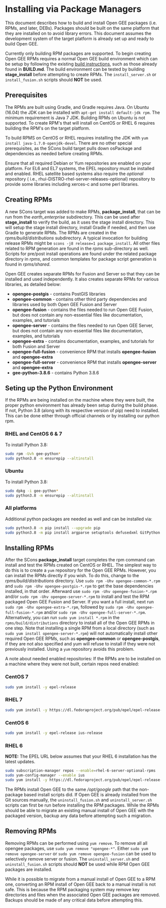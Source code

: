 # Installing via Package Managers

This document describes how to build and install Open GEE packages (i.e. RPMs,
and later, DEBs).  Packages should be built on the same platform that they are
installed on to avoid library errors.  This document assumes the development
system of the target platform is already set up and ready to build Open GEE.

Currently only building RPM packages are supported.  To begin creating Open GEE
RPMs requires a normal Open GEE build environment which can be setup by
following the existing
[build instructions](https://github.com/google/earthenterprise/wiki/Build-Instructions),
such as those already found in **BUILD.md**.  The build environment can be
tested by building **stage_install** before attempting to create RPMs.  The
```install_server.sh``` or ```install_fusion.sh``` scripts should **NOT** be
used.

## Prerequisites

The RPMs are built using Gradle, and Gradle requires Java.  On Ubuntu (16.04)
the JDK can be installed with ```apt-get install default-jdk rpm```.  The
minimum requirement is Java 7 JDK.  Building RPMs on Ubuntu is not supported.
To create RPM's that will install on CentOS or RHEL 6 requires building the
RPM's on the target platform.

To build RPMS on CentOS or RHEL requires installing the JDK with ```yum install
java-1.7.0-openjdk-devel```.  There are no other special prerequisites, as the
SCons build target pulls down osPackage and dependencies as needed before
creating RPMs.

Ensure that all required Debian or Yum repositories are enabled on your 
platform.  For EL6 and EL7 systems, the EPEL repository must be installed 
and enabled. 
RHEL satellite based systems also require the *optional* repository ( i.e., rhui-DISTRO-rhel-server-releases-optional) repository to provide some libraries 
including xerces-c and some perl libraries.

## Creating RPMs

A new SCons target was added to make RPMs, **package_install**, that can be run
from the *earth_enterprise* subdirectory.  This can be used after
**stage_install** to verify the build, as it uses the stage install directory.
This will setup the stage install directory, install Gradle if needed, and then
use Gradle to generate RPMs.  The RPMs are created in the
*rpms/build/distributions* subdirectory.  A typical invocation for building
release RPMs might be ```scons -j8 release=1
package_install```.  All other files related to RPM generation are found in the
*rpms* sub-directory as well. Scripts for pre/post install operations are found
under the related package directory in *rpms*, and common templates for package
script generation is found in *rpms/shared*.

Open GEE creates separate RPMs for Fusion and Server so that they can be
installed and used independently. It also creates separate RPMs for various
libraries, as detailed below:

* **opengee-postgis** - contains PostGIS libraries
* **opengee-common** - contains other third party dependencies and libraries
    used by both Open GEE Fusion and Server
* **opengee-fusion** - contains the files needed to run Open GEE Fusion, but
    does not contain any non-essential files like documentation, examples, and
    tutorials
* **opengee-server** - contains the files needed to run Open GEE Server, but
    does not contain any non-essential files like documentation, examples, and
    tutorials
* **opengee-extra** - contains documentation, examples, and tutorials for both
    Fusion and Server
* **opengee-full-fusion** - convenience RPM that installs **opengee-fusion**
    and **opengee-extra**
* **opengee-full-server** - convenience RPM that installs **opengee-server**
    and **opengee-extra**
* **gee-python-3.8.6** - contains Python 3.8.6

## Seting up the Python Environment

If the RPMs are being installed on the machine where they were built, the 
proper python environment has already been setup during the build phase.
If not, Python 3.8 (along with its respective version of pip) 
need to installed. This can be done either 
through official channels or by installing our python rpm.

### RHEL and CentOS 6 & 7

To install Python 3.8:

```bash
sudo rpm -Uvh gee-python*
sudo python3.8 -m ensurepip --altinstall
```

### Ubuntu

To install Python 3.8:

```bash
sudo dpkg -i gee-python*
sudo python3.8 -m ensurepip --altinstall
```

### All platforms

Additional python packages are needed as well and can be installed via: 

```bash
sudo python3.8 -m pip install --upgrade pip
sudo python3.8 -m pip install argparse setuptools defusedxml GitPython Pillow unittest2 lxml psycopg2-binary packaging
```

## Installing RPMs

After the SCons **package_install** target completes the rpm command can
install and test the RPMs created on CentOS or RHEL. The simplest way to do
this is to create a `yum` repository for the Open GEE RPMs. However, you can
install the RPMs directly if you wish. To do this, change to the
*rpms/build/distributions* directory.  Use ```sudo rpm -Uhv
opengee-common-*.rpm``` and ```sudo rpm -Uhv opengee-postgis-*.rpm``` to get
the base dependencies installed, in that order.  Afterward use ```sudo rpm -Uhv
opengee-fusion-*.rpm``` and/or ```sudo rpm -Uhv opengee-server-*.rpm``` to
install and test the RPM packaged Open GEE Fusion and Server. If you want a
full install, next run ```sudo rpm -Uhv opengee-extra-*.rpm```, followed by
```sudo rpm -Uhv opengee-full-fusion-*.rpm``` and/or ```sudo rpm -Uhv
opengee-full-server-*.rpm```. Alternatively, you can run ```sudo yum install
*.rpm``` in the `rpms/build/distributions` directory to install all of the Open
GEE RPMs in one step. Note that installing a single RPM from a local directory
(such as ```sudo yum install opengee-server-*.rpm```) will not automatically
install other required Open GEE RPMs, such as **opengee-common** or
**opengee-postgis**, if they are not also specified and yum will refuse to
install if they were not previously installed. Using a `yum` repository avoids
this problem.

A note about needed enabled repositories: If the RPMs are to be installed on a
machine where they were not built, certain repos need enabled:

### CentOS 7

```bash
sudo yum install -y epel-release
```

### RHEL 7

```bash
sudo yum install -y https://dl.fedoraproject.org/pub/epel/epel-release-latest-7.noarch.rpm
```

### CentOS 6

```bash
sudo yum install -y epel-release ius-release
```

### RHEL 6

__NOTE:__ The EPEL URL below assumes that your RHEL 6 installation has
the latest updates.

```bash
sudo subscription-manager repos --enable=rhel-6-server-optional-rpms
sudo yum-config-manager --enable ius
sudo yum install -y https://dl.fedoraproject.org/pub/epel/epel-release-latest-6.noarch.rpm
```

The RPMs install Open GEE to the same */opt/google* path that the non-package
based install scripts did.  If Open GEE is already installed from the Git
sources manually, the ```uninstall_fusion.sh``` and ```uninstall_server.sh```
scripts can first be run before installing the RPM packages. While the RPMs
should be able to migrate an existing manual install of Open GEE with the
packaged version, backup any data before attempting such a migration.

## Removing RPMs
Removing RPMs can be performed using ```yum remove```.  To remove all all
opengee packages, use ```sudo yum remove "opengee-*"```. Either ```sudo yum
remove opengee-server``` or ```sudo yum remove opengee-fusion``` can be used to
selectively remove server or fusion.  The ```uninstall_server.sh``` and
```uninstall_fusion.sh``` scripts should **NOT** be used while RPM Open GEE
packages are installed.

While it is possible to migrate from a manual install of Open GEE to a RPM one,
converting an RPM install of Open GEE back to a manual install is not safe.
This is because the RPM packaging system may remove key directories and files
when the associated Open GEE packages are removed.  Backups should be made
of any critical data before attempting this.
